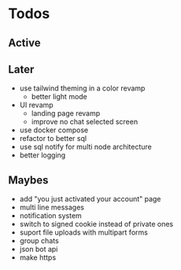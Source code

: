 # Todos

## Active

## Later

- use tailwind theming in a color revamp
  - better light mode
- UI revamp
  - landing page revamp
  - improve no chat selected screen
- use docker compose
- refactor to better sql
- use sql notify for multi node architecture
- better logging

## Maybes

- add "you just activated your account" page
- multi line messages
- notification system
- switch to signed cookie instead of private ones
- suport file uploads with multipart forms
- group chats
- json bot api
- make https
